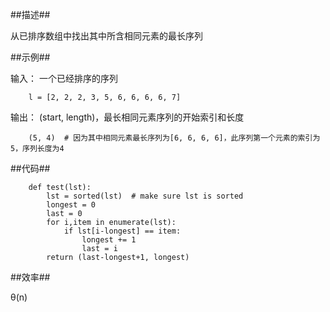 ##描述##

从已排序数组中找出其中所含相同元素的最长序列

##示例##

输入： 一个已经排序的序列

        l = [2, 2, 2, 3, 5, 6, 6, 6, 6, 7]

输出： (start, length)，最长相同元素序列的开始索引和长度

        (5, 4)  # 因为其中相同元素最长序列为[6, 6, 6, 6]，此序列第一个元素的索引为5，序列长度为4

##代码##

        def test(lst):
            lst = sorted(lst)  # make sure lst is sorted
            longest = 0
            last = 0
            for i,item in enumerate(lst):
                if lst[i-longest] == item:
                    longest += 1
                    last = i
            return (last-longest+1, longest)

##效率##

&theta;(n)

